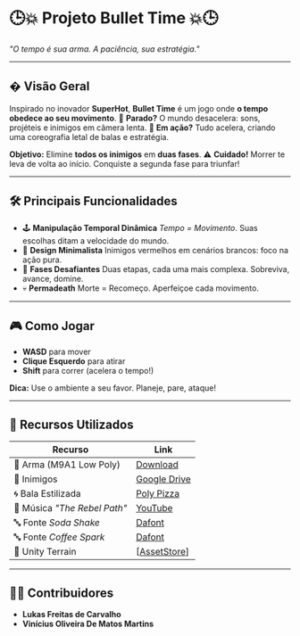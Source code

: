 # 🕒💥 **Projeto Bullet Time** 💥🕒

*"O tempo é sua arma. A paciência, sua estratégia."*

---

## � **Visão Geral**
Inspirado no inovador **SuperHot**, **Bullet Time** é um jogo onde **o tempo obedece ao seu movimento**.
📌 **Parado?** O mundo desacelera: sons, projéteis e inimigos em câmera lenta.
📌 **Em ação?** Tudo acelera, criando uma coreografia letal de balas e estratégia.

**Objetivo:** Elimine **todos os inimigos** em **duas fases**.
⚠️ **Cuidado!** Morrer te leva de volta ao início. Conquiste a segunda fase para triunfar!

---

## 🛠 **Principais Funcionalidades**
- 🕹 **Manipulação Temporal Dinâmica**
  *Tempo = Movimento*. Suas escolhas ditam a velocidade do mundo.
- 🔴 **Design Minimalista**
  Inimigos vermelhos em cenários brancos: foco na ação pura.
- 🔄 **Fases Desafiantes**
  Duas etapas, cada uma mais complexa. Sobreviva, avance, domine.
- 💀 **Permadeath**
  Morte = Recomeço. Aperfeiçoe cada movimento.

---

## 🎮 **Como Jogar**
- **WASD** para mover
- **Clique Esquerdo** para atirar
- **Shift** para correr (acelera o tempo!)

**Dica:** Use o ambiente a seu favor. Planeje, pare, ataque!

---

## 🧩 **Recursos Utilizados**
| Recurso | Link |
|---------|------|
| 🔫 Arma (M9A1 Low Poly) | [Download](https://free3d.com/3d-model/m9a1---low-poly-model-505455.html) |
| 👤 Inimigos | [Google Drive](https://drive.google.com/file/d/1FnNEQDp4baNk16jvbWIHF0WTffgrU-Gd/view) |
| 🌀 Bala Estilizada | [Poly Pizza](https://poly.pizza/m/2_eJPKc_a_D) |
| 🎵 Música *"The Rebel Path"* | [YouTube](https://www.youtube.com/watch?v=bhF3O1xCBW4) |
| 🔤 Fonte *Soda Shake* | [Dafont](https://www.dafont.com/soda-shake.font?text=Bullet+Time) |
| 🔤 Fonte *Coffee Spark* | [Dafont](https://www.dafont.com/coffee-spark.font?text=press+any+button) |
| 🎨 Unity Terrain | [[AssetStore](https://assetstore.unity.com/packages/3d/environments/unity-terrain-urp-demo-scene-213197)] |

---

## 👤👤 **Contribuidores**
- **Lukas Freitas de Carvalho**
- **Vinícius Oliveira De Matos Martins**
